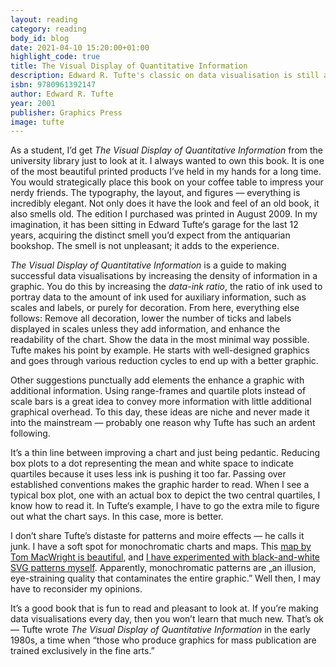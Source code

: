 ```yaml
---
layout: reading
category: reading
body_id: blog
date: 2021-04-10 15:20:00+01:00
highlight_code: true
title: The Visual Display of Quantitative Information
description: Edward R. Tufte's classic on data visualisation is still a good read. 
isbn: 9780961392147
author: Edward R. Tufte
year: 2001
publisher: Graphics Press
image: tufte
---
```


As a student, I’d get _The Visual Display of Quantitative Information_ from the university library just to look at it. I always wanted to own this book. It is one of the most beautiful printed products I’ve held in my hands for a long time. You would strategically place this book on your coffee table to impress your nerdy friends. The typography, the layout, and figures — everything is incredibly elegant. Not only does it have the look and feel of an old book, it also smells old. The edition I purchased was printed in August 2009. In my imagination, it has been sitting in Edward Tufte‘s garage for the last 12 years, acquiring the distinct smell you’d expect from the antiquarian bookshop. The smell is not unpleasant; it adds to the experience. 

_The Visual Display of Quantitative Information_ is a guide to making successful data visualisations by increasing the density of information in a graphic. You do this by increasing the _data-ink ratio_, the ratio of ink used to portray data to the amount of ink used for auxiliary information, such as scales and labels, or purely for decoration. From here, everything else follows: Remove all decoration, lower the number of ticks and labels displayed in scales unless they add information, and enhance the readability of the chart. Show the data in the most minimal way possible. Tufte makes his point by example. He starts with well-designed graphics and goes through various reduction cycles to end up with a better graphic. 

Other suggestions punctually add elements the enhance a graphic with additional information. Using range-frames and quartile plots instead of scale bars is a great idea to convey more information with little additional graphical overhead. To this day, these ideas are niche and never made it into the mainstream — probably one reason why Tufte has such an ardent following. 

It’s a thin line between improving a chart and just being pedantic. Reducing box plots to a dot representing the mean and white space to indicate quartiles because it uses less ink is pushing it too far. Passing over established conventions makes the graphic harder to read. When I see a typical box plot, one with an actual box to depict the two central quartiles, I know how to read it. In Tufte‘s example, I have to go the extra mile to figure out what the chart says. In this case, more is better. 

I don’t share Tufte’s distaste for patterns and moire effects — he calls it junk. I have a soft spot for monochromatic charts and maps. This [map by Tom MacWright is beautiful](https://observablehq.com/@tmcw/b-w-choropleth), and [I have experimented with black-and-white SVG patterns myself](https://observablehq.com/@oliverroick/netflix-daily-average-per-month). Apparently, monochromatic patterns are „an illusion, eye-straining quality that contaminates the entire graphic.” Well then, I may have to reconsider my opinions. 

It’s a good book that is fun to read and pleasant to look at. If you’re making data visualisations every day, then you won’t learn that much new. That’s ok — Tufte wrote _The Visual Display of Quantitative Information_ in the early 1980s, a time when “those who produce graphics for mass publication are trained exclusively in the fine arts.”
